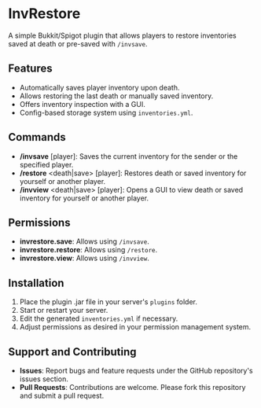 # InvRestore

A simple Bukkit/Spigot plugin that allows players to restore inventories saved at death or pre-saved with `/invsave`.

## Features

- Automatically saves player inventory upon death.
- Allows restoring the last death or manually saved inventory.
- Offers inventory inspection with a GUI.
- Config-based storage system using `inventories.yml`.

## Commands

- **/invsave** [player]: Saves the current inventory for the sender or the specified player.
- **/restore** \<death|save\> [player]: Restores death or saved inventory for yourself or another player.
- **/invview** \<death|save\> [player]: Opens a GUI to view death or saved inventory for yourself or another player.

## Permissions

- **invrestore.save**: Allows using `/invsave`.
- **invrestore.restore**: Allows using `/restore`.
- **invrestore.view**: Allows using `/invview`.

## Installation

1. Place the plugin .jar file in your server's `plugins` folder.
2. Start or restart your server.
3. Edit the generated `inventories.yml` if necessary.
4. Adjust permissions as desired in your permission management system.

## Support and Contributing

- **Issues**: Report bugs and feature requests under the GitHub repository's issues section.
- **Pull Requests**: Contributions are welcome. Please fork this repository and submit a pull request.